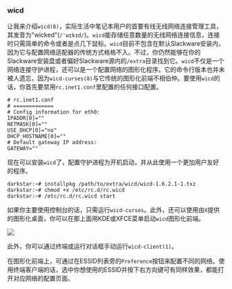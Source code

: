 ### wicd

让我来介绍`wicd(8)`，实际生活中笔记本用户的首要有线无线网络连接管理工具，其发音为"wicked"(`/'wɪkɪd/`)。`wicd`能存储任意数量的无线网络连接信息，连接时只需简单的命令或者是点几下鼠标。`wicd`目前不包含在默认Slackware安装内，因为它与配置网络适配器的传统方式格格不入。不过，你仍然能够在你的Slackware安装盘或者偏好Slackware源内的`/extra`目录找到它。`wicd`不仅是一个网络连接守护进程，还可以是一个配置网络的图形化程序。它的命令行版本也并未被人遗忘，因为`wicd-curses(8)`与它传统的图形化前端不相伯仲。要使用`wicd`的话，你首先要禁用`rc.inet1.conf`里配置的任何接口配置。

```fundamental
# rc.inet1.conf
# =============
# Config information for eth0:
IPADDR[0]=""
NETMASK[0]=""
USE_DHCP[0]="no"
DHCP_HOSTNAME[0]=""
# Default gateway IP address:
GATEWAY=""
```

现在可以安装`wicd`了，配置守护进程为开机启动，并从此使用一个更加用户友好的程序。

```Shell
darkstar:~# installpkg /path/to/extra/wicd/wicd-1.6.2.1-1.txz
darkstar:~# chmod +x /etc/rc.d/rc.wicd
darkstar:~# /etc/rc.d/rc.wicd start
```

如果你主要使用控制台的话，只需运行`wicd-curses`。此外，还可以使用由`X`提供的图形化桌面，你可以在那上面用KDE或XFCE菜单启动`wicd`图形化前端。

![ ](http://slackbook.org/beta/img/wicd.png)

此外，你可以通过终端或运行对话框手动运行`wicd-client(1)`。

在图形化前端上，可通过在ESSID列表旁的`Preference`按钮来配置不同的网络。使用终端客户端的话，选中你想使用的ESSID并按下右方向键可有同样效果，都能打开对应网络的配置页面。
